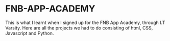 # FNB-APP-ACADEMY
This is what I learnt when I signed up for the FNB App Academy, through I.T Varsity. Here are all the projects we had to do consisting of html, CSS, Javascript and Python.
